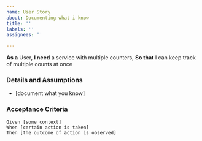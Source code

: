 ```yaml
---
name: User Story
about: Documenting what i know
title: ''
labels: ''
assignees: ''

---
```


**As a** User, 
 **I need** a service with multiple counters, 
 **So that** I can keep track of multiple counts at once  
   
 ### Details and Assumptions
 * [document what you know]
   
 ### Acceptance Criteria  
   
 ```gherkin
 Given [some context]
 When [certain action is taken]
 Then [the outcome of action is observed]
 ```
